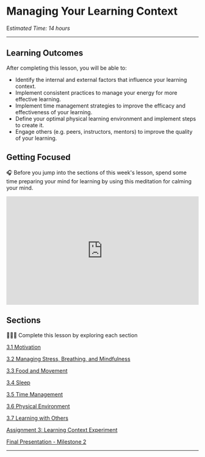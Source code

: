 # Managing Your Learning Context

E*stimated Time: 14 hours*

---

## **Learning Outcomes**

After completing this lesson, you will be able to:

- Identify the internal and external factors that influence your learning context.
- Implement consistent practices to manage your energy for more effective learning.
- Implement time management strategies to improve the efficacy and effectiveness of your learning.
- Define your optimal physical learning environment and implement steps to create it.
- Engage others (e.g. peers, instructors, mentors) to improve the quality of your learning.

## Getting Focused

<aside>


🎧 Before you jump into the sections of this week's lesson, spend some time preparing your mind for learning by using this meditation for calming your mind.

</aside>

<div style="position: relative; padding-bottom: 56.25%; height: 0;"><iframe src="https://www.youtube.com/embed/K4YoQHjaziI" title="YouTube video player" frameborder="0" allow="accelerometer; autoplay; clipboard-write; encrypted-media; gyroscope; picture-in-picture" allowfullscreen style="position: absolute; top: 0; left: 0; width: 100%; height: 100%;"></iframe></div>

## Sections

<aside>


👩🏿‍🏫 Complete this lesson by exploring each section

</aside>

[3.1 Motivation](/optimizing-your-learning/managing-your-learning-context/motivation.md)

[3.2 Managing Stress, Breathing, and Mindfulness](/optimizing-your-learning/managing-your-learning-context/managing-stress-breathing-and-mindfulness.md)

[3.3 Food and Movement](/optimizing-your-learning/managing-your-learning-context/food-and-movement.md)

[3.4 Sleep](/optimizing-your-learning/managing-your-learning-context/sleep.md)

[3.5 Time Management](/optimizing-your-learning/managing-your-learning-context/time-management.md)

[3.6 Physical Environment ](/optimizing-your-learning/managing-your-learning-context/physical-environment.md)

[3.7 Learning with Others](/optimizing-your-learning/managing-your-learning-context/learning-with-others.md)

[Assignment 3: Learning Context Experiment](/optimizing-your-learning/managing-your-learning-context/assignment-3-energy-and-time-management-experiment.md)

[Final Presentation - Milestone 2](/optimizing-your-learning/managing-your-learning-context/final-presentation-milestone-2.md)

<!-- [Wrap up](/optimizing-your-learning/managing-your-learning-context/wrap-up.md) -->

---
